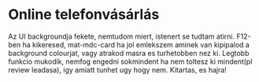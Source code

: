 # 	Online telefonvásárlás

Az UI backgroundja fekete, nemtudom miert, istenert se tudtam atirni. F12-ben ha kikeresed, mat-mdc-card ha jol emlekszem aminek van kipipalod a background colourjat, vagy atrakod masra es turhetobben nez ki.
Legtobb funkcio mukodik, nemfog engedni sokmindent ha nem toltesz ki mindent(pl review leadasa), igy amiatt tunhet ugy hogy nem.
Kitartas, es hajra!
